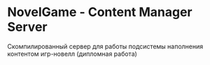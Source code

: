 # NovelGame - Content Manager Server
 Скомпилированный сервер для работы подсистемы наполнения контентом игр-новелл (дипломная работа)
